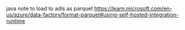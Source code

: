 java note to load to adls as parquet
https://learn.microsoft.com/en-us/azure/data-factory/format-parquet#using-self-hosted-integration-runtime